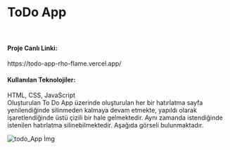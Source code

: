 # ToDo App
<br>
<h4 align="left">Proje Canlı Linki:</h4> https://todo-app-rho-flame.vercel.app/
<br>
<h4 align="left">Kullanılan Teknolojiler:</h4> HTML, CSS, JavaScript
<br>
Oluşturulan To Do App üzerinde oluşturulan her bir hatırlatma sayfa yenilendiğinde silinmeden kalmaya devam etmekte, yapıldı olarak işaretlendiğinde üstü çizili bir hale gelmektedir. Aynı zamanda istendiğinde istenilen hatırlatma silinebilmektedir. Aşağıda görseli bulunmaktadır.

![todo_App İmg](https://github.com/omerfaruksen/todo_App/assets/109878350/e0cd505e-b33f-4cd8-b874-cefc79846956)


